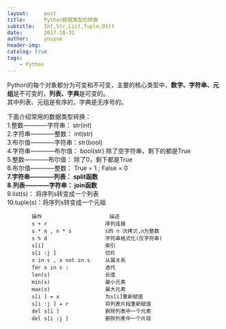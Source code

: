```yaml
---
layout:     post
title:      Python数据类型的转换
subtitle:   Int,Str,List,Tuple,Dict
date:       2017-10-31
author:     youyue
header-img: 
catalog: true
tags:
    - Python
---
```


Python的每个对象都分为可变和不可变，主要的核心类型中，**数字、字符串、元组**是不可变的，**列表、字典**是可变的。  
其中列表、元组是有序的，字典是无序号的。

下面介绍常用的数据类型转换：  
1.整数————字符串： str(int)  
2.字符串————整数：  int(str)  
3.布尔值————字符串：str(bool)  
4.字符串————布尔值： bool(str) 除了空字符串，剩下的都是True  
5.整数————布尔值： 除了0，剩下都是True  
6.布尔值————整数： True = 1 ; False = 0  
**7.字符串————列表： split函数**  
**8.列表————字符串： join函数**  
9.list(s)：  将序列s转变成一个列表  
10.tuple(s)：将序列s转变成一个元祖  

```
        操作                      描述
        s + r                   序列连接
        s * n , n * s           s的 n 次拷贝,n为整数
        s % d                   字符串格式化(仅字符串)
        s[i]                    索引
        s[i :j ]                切片
        x in s , x not in s     从属关系
        for x in s :            迭代
        len(s)                  长度
        min(s)                  最小元素
        max(s)                  最大元素
        s[i ] = x               为s[i]重新赋值
        s[i :j ] = r            将列表片段重新赋值
        del s[i ]               删除列表中一个元素
        del s[i :j ]            删除列表中一个片段
```
